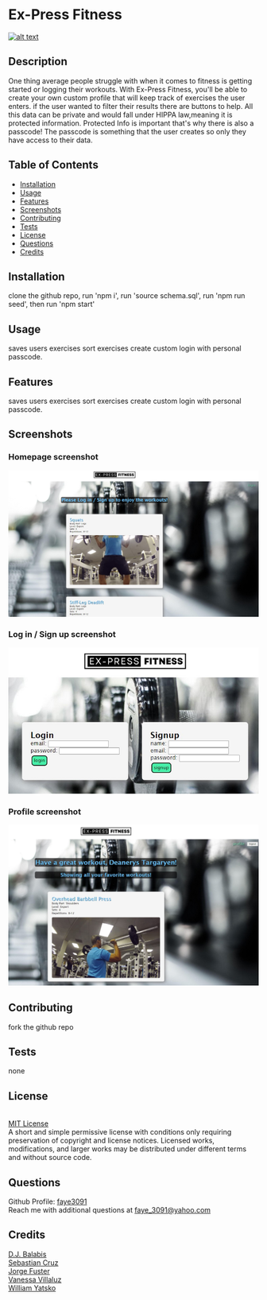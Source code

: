 # Ex-Press Fitness
  
  [![alt text](https://img.shields.io/static/v1?label=licence&message=MIT%20License&color=GREEN)](https://opensource.org/licenses/MIT)

  ## Description
  One thing average people struggle with when it comes to fitness is getting started or logging their workouts. With Ex-Press Fitness, you'll be able to create your own custom profile that will keep track of exercises the user enters. if the user wanted to filter their results there are buttons to help. All this data can be private and would fall under HIPPA law,meaning it is protected information. Protected Info is important that's why there is also a passcode! The passcode is something that the user creates so only they have access to their data.

  ## Table of Contents
  * [Installation](#installation)
  * [Usage](#usage)
  * [Features](#features)
  * [Screenshots](#screenshots)
  * [Contributing](#contributing)
  * [Tests](#tests)
  * [License](#license)
  * [Questions](#questions)
  * [Credits](#credits)
  

  ## Installation
  clone the github repo, run 'npm i', run 'source schema.sql', run 'npm run seed', then run 'npm start'

  ## Usage
  saves users exercises sort exercises create custom login with personal passcode.

## Features 
saves users exercises 
sort exercises 
create custom login with personal passcode.

  ## Screenshots
  
  ### Homepage screenshot
  ![Screenshot](./public/images/homepage.jpg)

  ### Log in / Sign up screenshot
  ![Screenshot](./public/images/login-signup.jpg)

  ### Profile screenshot
  ![Screenshot](./public//images/profile.jpg)


  ## Contributing 
  fork the github repo

  ## Tests
  none

  ## License
  <br />[MIT License](https://opensource.org/licenses/MIT)<br />A short and simple permissive license with conditions only requiring preservation of copyright and license notices. Licensed works, modifications, and larger works may be distributed under different terms and without source code. 


  ## Questions
  Github Profile: [faye3091](https://github.com/faye3091)
  <br />
  Reach me with additional questions at faye_3091@yahoo.com
  
  ## Credits 

[D.J. Balabis](https://github.com/djbalabis)<br/>
[Sebastian Cruz](https://github.com/SebastianCruz01)<br/>
[Jorge Fuster](https://github.com/JorgeFuster)<br/>
[Vanessa Villaluz](https://github.com/faye3091)<br/>
[William Yatsko](https://github.com/Yo1nk)




